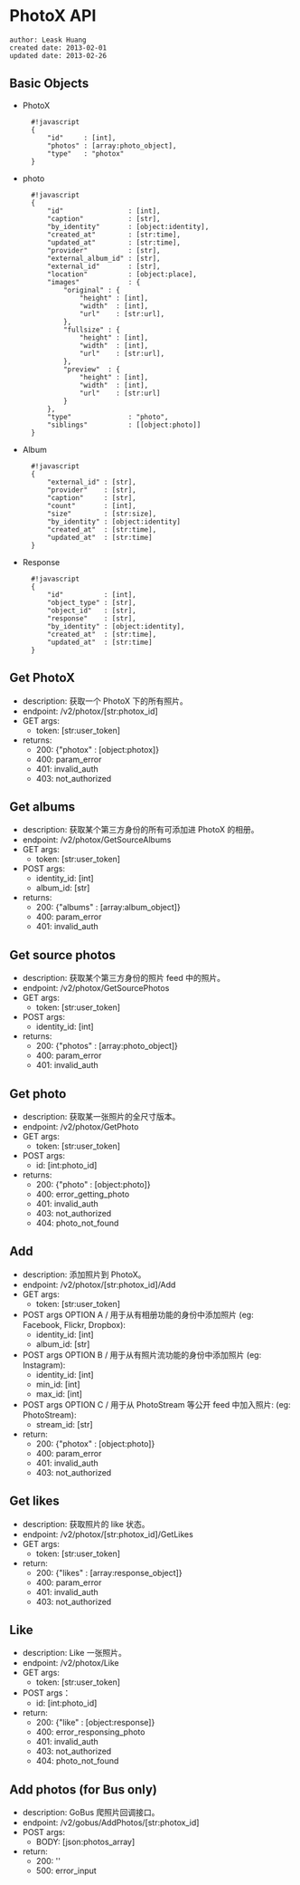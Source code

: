 # PhotoX API
    author: Leask Huang
    created date: 2013-02-01
    updated date: 2013-02-26


## Basic Objects
* PhotoX

        #!javascript
        {
            "id"     : [int],
            "photos" : [array:photo_object],
            "type"   : "photox"
        }

* photo

        #!javascript
        {
            "id"                : [int],
            "caption"           : [str],
            "by_identity"       : [object:identity],
            "created_at"        : [str:time],
            "updated_at"        : [str:time],
            "provider"          : [str],
            "external_album_id" : [str],
            "external_id"       : [str],
            "location"          : [object:place],
            "images"            : {
                "original" : {
                    "height" : [int],
                    "width"  : [int],
                    "url"    : [str:url],
                },
                "fullsize" : {
                    "height" : [int],
                    "width"  : [int],
                    "url"    : [str:url],
                },
                "preview"  : {
                    "height" : [int],
                    "width"  : [int],
                    "url"    : [str:url]
                }
            },
            "type"              : "photo",
            "siblings"          : [[object:photo]]
        }

* Album

        #!javascript
        {
            "external_id" : [str],
            "provider"    : [str],
            "caption"     : [str],
            "count"       : [int],
            "size"        : [str:size],
            "by_identity" : [object:identity]
            "created_at"  : [str:time],
            "updated_at"  : [str:time]
        }

* Response

        #!javascript
        {
            "id"          : [int],
            "object_type" : [str],
            "object_id"   : [str],
            "response"    : [str],
            "by_identity" : [object:identity],
            "created_at"  : [str:time],
            "updated_at"  : [str:time]
        }


## Get PhotoX
* description: 获取一个 PhotoX 下的所有照片。
* endpoint: /v2/photox/[str:photox_id]
* GET args:
    - token: [str:user_token]
* returns:
    - 200: {"photox" : [object:photox]}
    - 400: param_error
    - 401: invalid_auth
    - 403: not_authorized


## Get albums
* description: 获取某个第三方身份的所有可添加进 PhotoX 的相册。
* endpoint: /v2/photox/GetSourceAlbums
* GET args:
    - token: [str:user_token]
* POST args:
    - identity_id: [int]
    - album_id: [str]
* returns:
    - 200: {"albums" : [array:album_object]}
    - 400: param_error
    - 401: invalid_auth


## Get source photos
* description: 获取某个第三方身份的照片 feed 中的照片。
* endpoint: /v2/photox/GetSourcePhotos
* GET args:
    - token: [str:user_token]
* POST args:
    - identity_id: [int]
* returns:
    - 200: {"photos" : [array:photo_object]}
    - 400: param_error
    - 401: invalid_auth


## Get photo
* description: 获取某一张照片的全尺寸版本。
* endpoint: /v2/photox/GetPhoto
* GET args:
    - token: [str:user_token]
* POST args:
    - id: [int:photo_id]
* returns:
    - 200: {"photo" : [object:photo]}
    - 400: error_getting_photo
    - 401: invalid_auth
    - 403: not_authorized
    - 404: photo_not_found


## Add
* description: 添加照片到 PhotoX。
* endpoint: /v2/photox/[str:photox_id]/Add
* GET args:
    - token: [str:user_token]
* POST args OPTION A / 用于从有相册功能的身份中添加照片
  (eg: Facebook, Flickr, Dropbox):
    - identity_id: [int]
    - album_id: [str]
* POST args OPTION B / 用于从有照片流功能的身份中添加照片
  (eg: Instagram):
    - identity_id: [int]
    - min_id: [int]
    - max_id: [int]
* POST args OPTION C / 用于从 PhotoStream 等公开 feed 中加入照片:
  (eg: PhotoStream):
    - stream_id: [str]
* return:
    - 200: {"photox" : [object:photo]}
    - 400: param_error
    - 401: invalid_auth
    - 403: not_authorized


## Get likes
* description: 获取照片的 like 状态。
* endpoint: /v2/photox/[str:photox_id]/GetLikes
* GET args:
    - token: [str:user_token]
* return:
    - 200: {"likes" : [array:response_object]}
    - 400: param_error
    - 401: invalid_auth
    - 403: not_authorized


## Like
* description: Like 一张照片。
* endpoint: /v2/photox/Like
* GET args:
    - token: [str:user_token]
* POST args：
    - id: [int:photo_id]
* return:
    - 200: {"like" : [object:response]}
    - 400: error_responsing_photo
    - 401: invalid_auth
    - 403: not_authorized
    - 404: photo_not_found


## Add photos (for Bus only)
* description: GoBus 爬照片回调接口。
* endpoint: /v2/gobus/AddPhotos/[str:photox_id]
* POST args:
    - BODY: [json:photos_array]
* return:
    - 200: ''
    - 500: error_input
